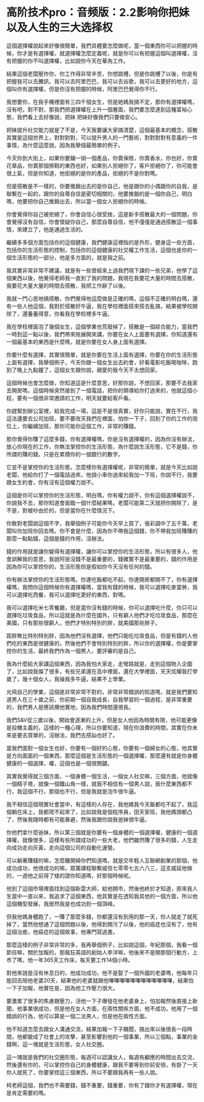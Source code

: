 # 高阶技术pro：音频版：2.2影响你把妹以及人生的三大选择权

這個選擇權說起來好像很簡單，我們具體要怎麼做呢，當一個東西你可以把握的時候，你才是有選擇權，就選擇權怎麼定義呢，就是你可以有把握這個叫選擇權，沒有把握的你不叫選擇權，比如說你今天在華為工作。

結果這個老闆壓炸你，你工作得非常辛苦，你想跳槽，但是你跳槽了以後，你是有把握我可以去騰訊，我可以去阿里巴巴，我可以去谷歌，我可以去更好的地方，這個叫你有選擇權，但是你沒有把握的時候，阿里巴巴覺得你不行。

我想要你，在我手機裡面有三四千個女生，但是她媽我搞不定，那你有選擇權嗎，沒有吧，對不對，那我們把選擇權在上升一個層面，我們要怎麼達到這種富裕心態，我們看上去好像說，把妹 把妹好像我們只要做安心。

把妹提升社交能力就是了不是，今天我要讓大家搞清楚，這個最基本的概念，搭散其實是這個世界上，對對對對，可以提升男人的一門藝術，對對對對有意義的一件事情，為什麼這麼說，因為我舉個最簡單的例子。

今天你到大街上，如果你要鋪一销一個產品，你賣保險，你賣香水，你也好，你賣花章品，你賣那個擦鞋的東西也好，如果別人拒絕你了，客戶拒絕你了，你可能會很上氣，但是你知道，他拒絕的是你的產品，拒絕的不是你對嗎。

但是搭散是不一樣的，你要推銷出去的是你自己，他是跟你的小偶跟你的自我，是聯繫在一起的，跟你的自尊自信是密切相關的，他要推銷的是一個你自己，明白嗎，他要把你自己推銷出去，所以當一個女人拒絕你的時候。

你會覺得你自己被拒絕了，你會自信心很受挫，這是新手搭散最大的一個問題，你會覺得沒有自信，你會懷疑你自己，那麼自尊自信，他不僅僅是通過搭散這一個事情，來建立了，他是通過生活的。

繼續多多個方面包括你的這個健康，我們健康這裡指的是外形，健身這一些方面，包括你的生活形態的控制，包括你的這個健康的社交權工作生活，這個也是你的一個生活形態的一部分，他是多方面的，就是我之前。

我其實非常非常不建議，就是有一些曾經來上過我們現下課的一些兄弟，他學了這個東西以後，他覺得老師我一直到了我的問題，我現在我要花大量的時間去搭散，我要花大量大量的時間去搭散，我把工作辭了以後。

我就一門心思地搞搭散，你們覺得他這麼做是正確的嗎，這個不正確的明白嗎，還有一些人他這個，我對於搭散好牛逼，我在學校裡面搭來搭去亂搞，結果被學校開除了，還養養得意，你看我在學校裡多牛逼。

我在學校裡面泡了幾個女生，這個學業也荒廢掉了，搭散是一個綜合能力，當我們一時到這一點以後，我們帶來拖展開來講，你要在女人上面要有選擇，你知道還有一個最基本的東西是什麼嗎，就是你要在女人身上面有選擇。

你要什麼有選擇，其實很簡單，就是你要在生活上面有選擇，你要在你的生活形態上面有選擇，我舉個例子，今天你跟一個女生出去約會，好看電影吃飯喝咖啡，跑到了晚上九點鐘了，這個女生跟你說，親愛的我今天不太想回家。

這個時候也會怎麼做，你知道這是什麼意思，好那你說，不想回家，那要不去我家去開房嗎，這個時候突然接到了一個電話，把你的領導給你打過來的，他就這個小程，要有一個很非常邀請的工作，明天就要給客戶看。

你趕緊到辦公室裡，給我完成一場，這是不是很真實，好你只能說，實在不行，我這法還要去公司加班，要不要改天我們在裡面，怕你一下子，回到了你的工作的崗位上，你繼續加班，那你可能你這個工作，非常的賺錢。

那你覺得你賺了這麼多錢，你有選擇權嗎，你是沒有選擇權的，因為你沒有辦法，放心你現在的工作，你無法掌控你的生活形態，為什麼說生活形態，它不是錢，你所謂的賺的錢，只是在累積你的一個銀行的數字。

它並不是掌控你的生活形態，怎麼樣你有選擇權呢，非常的簡單，就是今天比如說老闆，他給你打了一個電話過來，他說小車你過來給我加一下班，你說不行，我要跟女生約會，你有沒有這個權力說不。

這個是你可以掌控你的生活形態，明白嗎，你有權力說不，你有這個選擇權說不，你說我不去，那你知道會面臨一個什麼結果嗎，老闆可能第二天就把你開除了，是不是，對被吵由於的，但是當你在什麼情況下。

你敢對老闆說這個不字，我舉個例子可能你今天早上買了，張彩調中了五千萬，老闆叫你加班你回去嗎，你不會是什麼，因為你不帶我這個錢，你不帶我加班賺賺的那麼一點點錢，這個是錢的作用，沒辦法。

錢的作用就是讓你變得有選擇權，讓你可以掌控你的生活形態，所以有很多人，他會誤解我的意思，我說阿爸沒錢不是最重要的，錢確實不是最重要的，錢的作用是因為你可以掌控你的，生活形態但是假如你今天沒有任何的錢。

你有辦法掌控你的生活形態嗎，你連吃飯都吃不起，你連開房都開不了，你有選擇權嗎，我問你這個時候你有選擇權嗎，當我有錢的時候，我可以選擇吃麥當勞，我可以選擇吃西餐，我可以選擇吃更好的東西，對嗎。

我可以選擇吃米七零餐廳，但是當你沒有錢的時候，你可以選擇吃什麼，你只可以選擇吃垃圾食品，所以這就是為什麼在國外，只有窮人他們才吃垃圾食品，那麼在美國，只有那些很窮人，他們才特別特別的胖，就美國那些胖子。

距胖無比特別特別胖，因為他們沒有選擇，他們只能吃垃圾食品，但是有錢的人他們吃的東西是很健康的，然後他們不會特別特別的胖，所以你的選擇權，你是要掌控你的生活，最終我們作為一個男人，要評審的是自己。

我為什麼給大家講這個東西，因為我怕大家走，走彎路就是，走到這個物入企圖了，比如說我燦了很多，有些兄弟還在高中裡面，還在大學裡面，天天炫耀我打學歲了，幾十個女人，我操我多牛逼，結果不上學業。

光飛自己的學業，這個是非常非常不對的，非常非常錯誤的知道嗎，就是我們要知道男人在三十歲之前，你前期一個自我成長，自我學習的一個過程，是非常重要的，我們男人是應該攪他實地，因為我們時間還很長。

我們S&V從三歲以後，開始會逐漸的上升，但是女人他因為時間有限，他可能更像是投機主義的，這樣的一種心理，所以你要知道，現在你浪費的時間，其實在你未來是要去買單的，沒辦法，我們去搭訕也好了。

當我們面對一個女生也好，你要有一個好的心態，你要有一個婦女的心態，他其實是方向面面的一個東西，那麼這個是生活形態的一個選擇權，那麼還有就是你身體健康的一個選擇，權，這個也是一個很關鍵。

其實我覺得就三個方面，一個身體一個生活，一個女人社交嘛，三個方面，他就像一個精子塔，就像一個鐵山角一樣，就我不相信有一個男人說，我什麼東西都不行，我這個不行，那個也不行，但是我就是泡牛很牛逼。

我不相信這個現實社會當中，有這樣的人存在，我他媽我今天飯都吃不起了，我這個躺在床上，我都爬不起來了，比如說我是個程序員，田天家班，我他媽頭都凸了，然後我隨時都有可能暴避，然後我跟你說我爸妹很牛逼。

你他們拿什麼爸妹，所以第三個就是你要有一個身體的一個選擇權，健康的一個選擇權，就像很多，這樣有些所謂成功的一些大老，他們雖然賺了很多的錢，人生走向成功走向灰黃，走向這個公司的自動化運營。

可以躺著賺錢的嘛，怎麼離開婦你們知道嗎，就是交年輕人互聯網創業的那個，他成功成功，他很成功的嘛，眾籌課程聯繫威信七零零七五六八三，這支威延他做的，一週他之前得了矮的證你知道嗎，好那個時候呢。

他到了這個市場裡面找到這個新雲大師，給他開市，然後他終於才知道，原來我人生當中一直以來，我追求了這個東西，他其實是在透知我其他的一個方面，所以他這個機型發展，我居然我是也成功到一個頂峰。

但我他媽身體跑了，一賺了那麼多錢，你都還沒有到用的那一天，你人就走了就死掉了，當然他想通了這個問題以後，他得到開污了以後，他的癌症也沒有了，他有這個治癒，他癌症的這個故事，他專門寫過書。

那麼這樣的例子非常非常的多，我再舉個例子，比如說這個，年紀那個，我看一個節目嘛，關於加報的，那瘋狂英語的創始人李洋嘛，他後來不是開那個行動方，上市了嗎，他一年365天工作床，每天要工作14個小時。

對他來說是沒有休息日的，他成功成功，他不是娶了一個外國的老婆嗎，他每年只能回去陪他老婆20天，結果他的老婆就跟他嗶嗶嗶嗶嗶嗶嗶嗶嗶嗶嗶嗶，結果怕一下子加報，他實在是，因為他工作壓力很大。

要激累了很多的焦慮跟壓力，活他一下子爆發在他老婆身上，怕加報然後直接上新聞，他事業很成功，但是他在女人方面，在兩性關係方面，他不成功，他用了一個錯誤的行為，他可以算是一個二法男人，但是他在兩性方面。

他不知道怎麼去跟女人溝通交流，結果加報一下子醜聞，搞出來以後很長一段時間，他都變成了社會上的攻擊，甚至影響到他的一個事業，所以三個點，事業的金錢啊，這一塊就是生活形態，女人社交圈。

這一塊就是我們的社交圈形態，每週可以認識女人，每週有顧應的時間出去交流，然後還有你的，可以掌控你自己的身體健康，跟我不要等到你前安倍，有掛了一天你人就死了，你要掌控這三個東西，所以不要跟我再有一些人說。

柯老師這個，我們也不需要錢，錢不重要，錢重要，你有了錢你才有選擇權，現在是肯定需要的嗎。